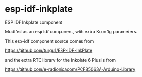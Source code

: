 # esp-idf-inkplate
ESP IDF Inkplate component

Modifed as an esp idf component, with extra Kconfig parameters.

This esp-idf component source comes from 

https://github.com/turgu1/ESP-IDF-InkPlate

and the extra RTC library for the Inkplate 6 Plus is from

https://github.com/e-radionicacom/PCF85063A-Arduino-Library

